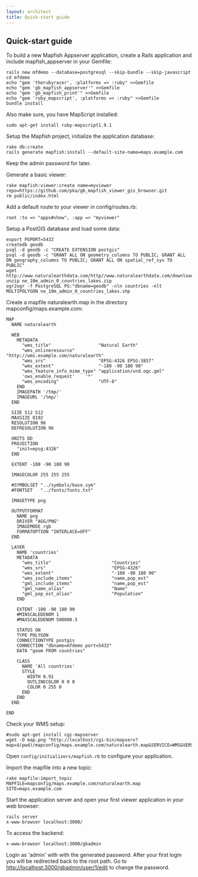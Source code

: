 ```yaml
---
layout: architect
title: Quick-start guide
---
```


Quick-start guide
-----------------

To build a new Mapfish Appserver application, create a Rails application
and include mapfish\_appserver in your Gemfile:

    rails new mfdemo --database=postgresql --skip-bundle --skip-javascript
    cd mfdemo
    echo "gem 'therubyracer', :platforms => :ruby" >>Gemfile
    echo "gem 'gb_mapfish_appserver'" >>Gemfile
    echo "gem 'gb_mapfish_print'" >>Gemfile
    echo "gem 'ruby_mapscript', :platforms => :ruby" >>Gemfile
    bundle install

Also make sure, you have MapScript installed:

    sudo apt-get install ruby-mapscript1.9.1

Setup the Mapfish project, initialize the application database:

    rake db:create
    rails generate mapfish:install --default-site-name=maps.example.com

Keep the admin password for later.

Generate a basic viewer:

    rake mapfish:viewer:create name=myviewer repo=https://github.com/pka/gb_mapfish_viewer_gis_browser.git
    rm public/index.html

Add a default route to your viewer in config/routes.rb:

    root :to => "apps#show", :app => "myviewer"

Setup a PostGIS database and load some data:

    export PGPORT=5432
    createdb geodb
    psql -d geodb -c "CREATE EXTENSION postgis"
    psql -d geodb -c "GRANT ALL ON geometry_columns TO PUBLIC; GRANT ALL ON geography_columns TO PUBLIC; GRANT ALL ON spatial_ref_sys TO PUBLIC"
    wget http://www.naturalearthdata.com/http//www.naturalearthdata.com/download/10m/cultural/ne_10m_admin_0_countries_lakes.zip
    unzip ne_10m_admin_0_countries_lakes.zip
    ogr2ogr -f PostgreSQL PG:"dbname=geodb" -nln countries -nlt MULTIPOLYGON ne_10m_admin_0_countries_lakes.shp

Create a mapfile naturalearth.map in the directory
mapconfig/maps.example.com:

    MAP
      NAME naturalearth

      WEB
        METADATA
          "wms_title"                  "Natural Earth"
          "wms_onlineresource"         "http://wms.example.com/naturalearth"
          "wms_srs"                    "EPSG:4326 EPSG:3857"
          "wms_extent"                 "-180 -90 180 90"
          "wms_feature_info_mime_type" "application/vnd.ogc.gml"
          'ows_enable_request'    '*'
          "wms_encoding"               "UTF-8"
        END
        IMAGEPATH '/tmp/'
        IMAGEURL '/tmp/'
      END

      SIZE 512 512
      MAXSIZE 8192
      RESOLUTION 96
      DEFRESOLUTION 96

      UNITS DD
      PROJECTION
        "init=epsg:4326"
      END

      EXTENT -180 -90 180 90

      IMAGECOLOR 255 255 255

      #SYMBOLSET "../symbols/base.sym"
      #FONTSET   "../fonts/fonts.txt"

      IMAGETYPE png

      OUTPUTFORMAT
        NAME png
        DRIVER "AGG/PNG"
        IMAGEMODE rgb
        FORMATOPTION "INTERLACE=OFF"
      END

      LAYER
        NAME 'countries'
        METADATA
          "wms_title"                       "Countries"
          "wms_srs"                         "EPSG:4326"
          "wms_extent"                      "-180 -90 180 90"
          "wms_include_items"               "name,pop_est"
          "gml_include_items"               "name,pop_est"
          "gml_name_alias"                  "Name"
          "gml_pop_est_alias"               "Population"
        END

        EXTENT -180 -90 180 90
        #MINSCALEDENOM 1
        #MAXSCALEDENOM 500000.5

        STATUS ON
        TYPE POLYGON
        CONNECTIONTYPE postgis
        CONNECTION "dbname=mfdemo port=5432"
        DATA "geom FROM countries"

        CLASS
          NAME 'All countries'
          STYLE
            WIDTH 0.91 
            OUTLINECOLOR 0 0 0
            COLOR 0 255 0
          END
        END
      END

    END

Check your WMS setup:

    #sudo apt-get install cgi-mapserver
    wget -O map.png "http://localhost/cgi-bin/mapserv?map=$(pwd)/mapconfig/maps.example.com/naturalearth.map&SERVICE=WMS&VERSION=1.3.0&REQUEST=GetMap&BBOX=-90,-180,90,180&CRS=EPSG:4326&WIDTH=706&HEIGHT=354&LAYERS=countries&STYLES=&FORMAT=image/png"

Open `config/initializers/mapfish.rb` to configure your application.

Import the mapfile into a new topic:

    rake mapfile:import_topic MAPFILE=mapconfig/maps.example.com/naturalearth.map SITE=maps.example.com

Start the application server and open your first viewer application in
your web browser:

    rails server
    x-www-browser localhost:3000/

To access the backend:

    x-www-browser localhost:3000/gbadmin

Login as 'admin' with with the generated password. After your first
login you will be redirected back to the root path. Go to
[http://localhost:3000/gbadmin/user/1/edit](http://localhost:3000/gbadmin/user/1/edit)
to change the password.
